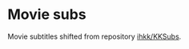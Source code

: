# Movie subs

Movie subtitles shifted from repository [ihkk/KKSubs](https://github.com/ihkk/KKSubs).